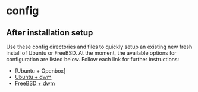 # config

## After installation setup

Use these config directories and files to quickly setup an existing new fresh install of Ubuntu or FreeBSD. At the moment, the available options for configuration are listed below. Follow each link for further instructions:

- [Ubuntu + Openbox]
- [Ubuntu + dwm](https://github.com/cheomanigua/config/tree/master/suckless/ubuntu)
- [FreeBSD + dwm](https://github.com/cheomanigua/config/tree/master/suckless/freebsd)

